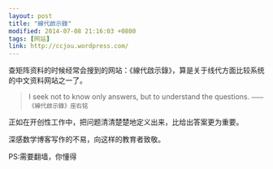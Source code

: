 ```yaml
---
layout: post
title: "線代啟示錄"
modified: 2014-07-08 21:16:03 +0800
tags: [网站]
link: http://ccjou.wordpress.com/
---
```


查矩阵资料的时候经常会搜到的网站：《線代啟示錄》，算是关于线代方面比较系统的中文资料网站之一了。

> I seek not to know only answers, but to understand the questions.
> <small>—— 《線代啟示錄》座右铭</small>

正如在开创性工作中，把问题清清楚楚地定义出来，比给出答案更为重要。

深感数学博客写作的不易，向这样的教育者致敬。

PS:需要翻墙，你懂得
